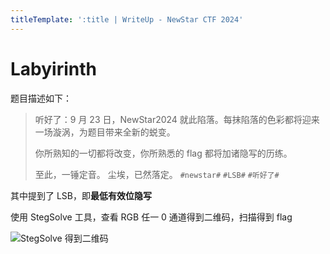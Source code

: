 ```yaml
---
titleTemplate: ':title | WriteUp - NewStar CTF 2024'
---
```


# Labyirinth

题目描述如下：

> 听好了：9 月 23 日，NewStar2024 就此陷落。每抹陷落的色彩都将迎来一场漩涡，为题目带来全新的蜕变。
>
> 你所熟知的一切都将改变，你所熟悉的 flag 都将加诸隐写的历练。
>
> 至此，一锤定音。
> 尘埃，已然落定。
> `#newstar#` `#LSB#` `#听好了#`

其中提到了 LSB，即**最低有效位隐写**

使用 StegSolve 工具，查看 RGB 任一 0 通道得到二维码，扫描得到 flag

![StegSolve 得到二维码](/assets/images/wp/2024/week1/labyrinth_1.png)
